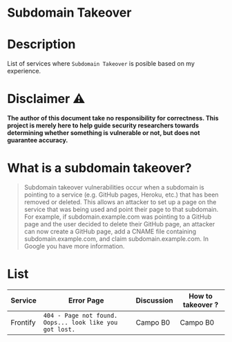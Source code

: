 # Subdomain Takeover

# Description
List of services where `Subdomain Takeover` is posible based on my experience.

# Disclaimer :warning:
**The author of this document take no responsibility for correctness. This project is merely here to help guide security researchers towards determining whether something is vulnerable or not, but does not guarantee accuracy.**

# What is a subdomain takeover?
>Subdomain takeover vulnerabilities occur when a subdomain is pointing to a service (e.g. GitHub pages, Heroku, etc.) that has been removed or deleted. This allows an attacker to set up a page on the service that was being used and point their page to that subdomain. For example, if subdomain.example.com was pointing to a GitHub page and the user decided to delete their GitHub page, an attacker can now create a GitHub page, add a CNAME file containing subdomain.example.com, and claim subdomain.example.com.
In Google you have more information.

# List

| Service | Error Page | Discussion | How to  takeover ? |
| ---------- | ---------- | ---------- | ---------- |
| Frontify   | `404 - Page not found. Oops... look like you got lost.`   |Campo B0   |Campo B0   |
               
